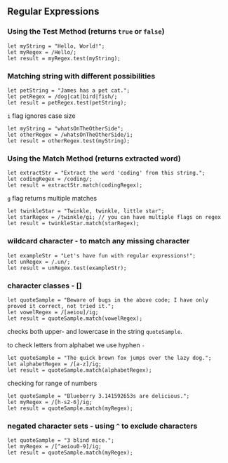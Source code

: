 ## Regular Expressions
### Using the Test Method (returns `true` or `false`)
```
let myString = "Hello, World!";
let myRegex = /Hello/;
let result = myRegex.test(myString); 
```
### Matching string with different possibilities
```
let petString = "James has a pet cat.";
let petRegex = /dog|cat|bird|fish/; 
let result = petRegex.test(petString);
```
`i` flag ignores case size
```
let myString = "whatsOnTheOtherSide";
let otherRegex = /whatsOnTheOtherSide/i;
let result = otherRegex.test(myString);
```

### Using the Match Method (returns extracted word)
```
let extractStr = "Extract the word 'coding' from this string.";
let codingRegex = /coding/; 
let result = extractStr.match(codingRegex); 
```
`g` flag returns multiple matches
```
let twinkleStar = "Twinkle, twinkle, little star";
let starRegex = /twinkle/gi; // you can have multiple flags on regex
let result = twinkleStar.match(starRegex); 
```

### wildcard character - to match any missing character
```
let exampleStr = "Let's have fun with regular expressions!";
let unRegex = /.un/; 
let result = unRegex.test(exampleStr);
```
### character classes - []
```
let quoteSample = "Beware of bugs in the above code; I have only proved it correct, not tried it.";
let vowelRegex = /[aeiou]/ig; 
let result = quoteSample.match(vowelRegex);
```
checks both upper- and lowercase in the string `quoteSample`.

to check letters from alphabet we use hyphen `-`
```
let quoteSample = "The quick brown fox jumps over the lazy dog.";
let alphabetRegex = /[a-z]/ig;
let result = quoteSample.match(alphabetRegex);
```
checking for range of numbers
```
let quoteSample = "Blueberry 3.141592653s are delicious.";
let myRegex = /[h-s2-6]/ig;
let result = quoteSample.match(myRegex);
```
### negated character sets - using `^` to exclude characters
```
let quoteSample = "3 blind mice.";
let myRegex = /[^aeiou0-9]/ig; 
let result = quoteSample.match(myRegex);
```